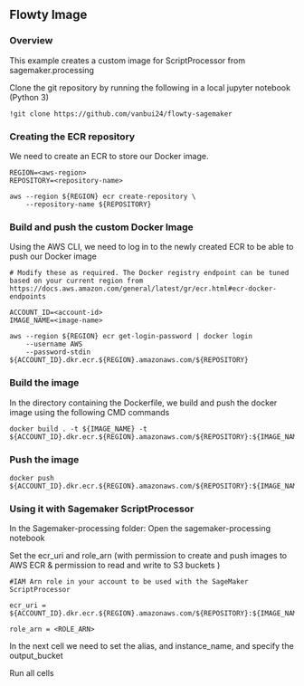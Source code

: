 ## Flowty Image

### Overview

This example creates a custom image for ScriptProcessor from sagemaker.processing

Clone the git repository by running the following in a local jupyter notebook (Python 3)
```
!git clone https://github.com/vanbui24/flowty-sagemaker 
```

### Creating the ECR repository
We need to create an ECR to store our Docker image.
```
REGION=<aws-region>
REPOSITORY=<repository-name>

aws --region ${REGION} ecr create-repository \
    --repository-name ${REPOSITORY}
```

### Build and push the custom Docker Image
Using the AWS CLI, we need to log in to the newly created ECR to be able to push our Docker image
```
# Modify these as required. The Docker registry endpoint can be tuned based on your current region from https://docs.aws.amazon.com/general/latest/gr/ecr.html#ecr-docker-endpoints

ACCOUNT_ID=<account-id>
IMAGE_NAME=<image-name>

aws --region ${REGION} ecr get-login-password | docker login 
    --username AWS 
    --password-stdin ${ACCOUNT_ID}.dkr.ecr.${REGION}.amazonaws.com/${REPOSITORY}
```

### Build the image
In the directory containing the Dockerfile, we build and push the docker image using the following CMD commands  
```
docker build . -t ${IMAGE_NAME} -t ${ACCOUNT_ID}.dkr.ecr.${REGION}.amazonaws.com/${REPOSITORY}:${IMAGE_NAME}
```
### Push the image
```
docker push ${ACCOUNT_ID}.dkr.ecr.${REGION}.amazonaws.com/${REPOSITORY}:${IMAGE_NAME}
```

### Using it with Sagemaker ScriptProcessor

In the Sagemaker-processing folder: Open the sagemaker-processing notebook

Set the ecr_uri and role_arn (with permission to create and push images to AWS ECR & permission to read and write to S3 buckets )

```
#IAM Arn role in your account to be used with the SageMaker ScriptProcessor

ecr_uri = ${ACCOUNT_ID}.dkr.ecr.${REGION}.amazonaws.com/${REPOSITORY}:${IMAGE_NAME}

role_arn = <ROLE_ARN>
```

In the next cell we need to set the alias, and instance_name, and specify the output_bucket

Run all cells
